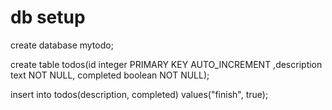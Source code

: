 # db setup

create database mytodo;

create table todos(id integer PRIMARY KEY AUTO_INCREMENT ,description text NOT NULL, completed boolean NOT NULL);


insert into todos(description, completed) values("finish", true);

